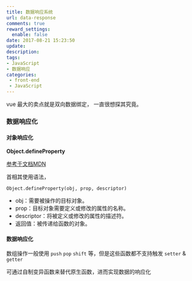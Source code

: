 ```yaml
---
title: 数据响应系统
url: data-response
comments: true
reward_settings:
  enable: false
date: 2017-08-21 15:23:50
update:
description:
tags:
- JavaScript
- 数据响应
categories:
 - front-end
 - JavaScript
---
```


vue 最大的卖点就是双向数据绑定， 一直很想探其究竟。

<!--more-->

### 数据响应化

#### 对象响应化

**Object.defineProperty**


[参考于文档MDN][1]

首相其使用语法，

```stylus
Object.defineProperty(obj, prop, descriptor)
```

+ obj：需要被操作的目标对象。
+ prop：目标对象需要定义或修改的属性的名称。
+ descriptor：将被定义或修改的属性的描述符。
+ 返回值：被传递给函数的对象。


#### 数据响应化

数组操作一般使用 `push` `pop` `shift` 等，但是这些函数都不支持触发 `setter` & `getter`

可通过自制变异函数来替代原生函数，进而实现数据的响应化


  [1]: https://developer.mozilla.org/zh-CN/docs/Web/JavaScript/Reference/Global_Objects/Object/defineProperty